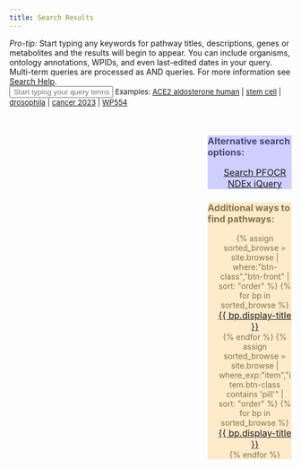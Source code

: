 ```yaml
---
title: Search Results
---
```

<script>
  let hasInputListener = false;
</script>
<script src="/assets/js/simple-jekyll-search-ap.js"></script> 

<script>
  //hide search widget
  document.getElementById("search-widget").style.display = "none";
</script>

<div class="alert alert-primary" role="alert">
  <span title="pro-tip" >
    <i class="fa fa-circle-info"></i>
  </span>
  <i>Pro-tip:</i> Start typing any keywords for pathway titles, descriptions, genes or metabolites and the results will begin to appear. You can include organisms, ontology annotations, WPIDs, and even last-edited dates in your query. Multi-term queries are processed as AND queries. For more information see <a href="/help.html#search" target="_blank">Search Help</a>.
</div> 

<div class="search">
  <i class="fa fa-search" aria-hidden="true"></i>
  <input type="text" id="search-input" placeholder="&nbsp;Start typing your query terms here...">
  <span style="font-size: small;">Examples: 
  <a href="search.html?query=ace2 aldosterone human">ACE2 aldosterone human</a> |  
  <a href="search.html?query=stem cell">stem cell</a> |  
  <a href="search.html?query=drosophila">drosophila</a> |  
  <a href="search.html?query=cancer 2023">cancer 2023</a> |  
  <a href="search.html?query=wp554">WP554</a></span>
  <br>
  <img id="loading-gif" src="/assets/img/loading.gif" alt="Loading..." style="display: none;width: 50px;float: left;margin: 25px;">
  <ul id="results-container" style="list-style:none;float:left;width:75%;"></ul>
</div>

<div style="float:right;">
<div class="alert" role="alert" style="width:150px;background-color:#cfcfff;color:#474777;">
  <h3>Alternative search options:</h3> 
  <ul style="list-style:none;margin-left:-5px;text-align:center;">
      <li><a id="pfocr-search" class="btn btn-sm btn-front my-1" style="font-size:medium;width:115px" title="Send query to the Pathway Figure OCR database"
      href=""> Search PFOCR</a></li>
      <li><a class="btn btn-sm btn-front my-1" style="font-size:medium;width:115px" title="Query lists of genes using iQuery"
      href="https://www.ndexbio.org/iquery/" target="_blank"> NDEx iQuery</a></li>
  </ul>
</div> 

<div class="alert" role="alert" style="width:150px;background-color:#ffeaca;color:#857444;">
  <h3>Additional ways to find pathways:</h3> 
  <ul style="list-style:none;margin-left:-5px;text-align:center;">
    {% assign sorted_browse = site.browse | where:"btn-class","btn-front" | sort: "order" %} 
    {% for bp in sorted_browse %}
      <li><a class="btn btn-sm {{bp.btn-class}} my-1" style="font-size:medium;width:105px;" href="{{bp.url}}" title="{{bp.tooltip}}"> {{ bp.display-title }}</a></li>
    {% endfor %}
    {% assign sorted_browse = site.browse | where_exp:"item","item.btn-class contains 'pill'" | sort: "order" %}
    {% for bp in sorted_browse %}
      <li><a class="btn btn-sm {{bp.btn-class}} my-1" style="font-size:medium;width:105px;" href="{{bp.url}}" title="{{bp.tooltip}}"> {{ bp.display-title }}</a></li>
    {% endfor %}   
  </ul>
</div> 
</div>

<script>
SimpleJekyllSearch({
  searchInput: document.getElementById('search-input'),
  resultsContainer: document.getElementById('results-container'),
  json: '/search.json',
  searchResultTemplate: '<table style="border-style:none; padding:0px; margin:0px;"><tr> ' +
        '<td style="width:160px;border-style:none;"><a style="text-decoration:none;" href="{url}" ' + 
        'target="_blank"><img alt="Pathway thumbnail" ' +
         'src="/assets/img/{wpid}/{wpid}-thumb.png"/></a></td>' +
         '<td style="border-style:none;"><a style="font-size:16px;text-decoration:none;color:#1A0DAB;" href="{url}" ' +
         'target="_blank">{title}</a>' +
         '<br/><span style="color:#777777;">{wpid} - {organisms}</span>' +
        '<br/><span style="font-size:13px;">{description}</span>' +
        '<br/><span style="color:#777777;"><i>Last edited: {last-edited}</i></span>' +
        '</td></tr></table>',
  noResultsText: 'No results found',
  limit: 40,
  fuzzy: false,
  exclude: ['url'],
  sortMiddleware: function(a, b) {
    const aNum = parseInt(a.wpid.match(/\d+/)[0]);
    const bNum = parseInt(b.wpid.match(/\d+/)[0]);
    return bNum - aNum;
  },
  searchResultsCallback: function(results) {
    allResults = results;
    const showMoreContainer = document.getElementById('show-more-container');
    showMoreContainer.style.display = results.length > currentLimit ? 'block' : 'none';
  },
  inputCallback: function(query) {
    currentQuery = query;
    currentLimit = 40; // Reset limit when new search is performed
  }
})
</script>
<script>
function triggerInputEvent() {
  //AP: Support multiple searchboxes and query params
  const searchInput = document.getElementById('search-input')
  const loadingGif = document.getElementById('loading-gif'); // Get the loading gif element
  const searchParams = new URLSearchParams(window.location.search);
  const query = searchParams.get('query');

  loadingGif.style.display = 'block'; // Show the loading gif
  searchInput.value = query; 

  const registerInputPromise = new Promise((resolve) => {
    if (hasInputListener) {
      resolve();
    } else {
      const intervalId = setInterval(() => {
        if (hasInputListener) {
          //console.log("now!")
          clearInterval(intervalId);
          resolve();
        } else {
          //console.log("not yet...")
        }
      }, 100);
    }
  });
  registerInputPromise.then(() => {
    //console.log(query);
    loadingGif.style.display = 'none'; // Hide the loading gif
    searchInput.value = query; 
    const inputEvent = new InputEvent('input', { inputType: 'insertText' });
    searchInput.dispatchEvent(inputEvent);
  });
}
triggerInputEvent();

document.getElementById("pfocr-search").addEventListener("click", function() {
    const formElement = document.getElementById("search-input");
    const url = "https://pfocr.wikipathways.org/search.html?query=" + encodeURIComponent(formElement.value);
    window.open(url, '_blank');
});
</script>
